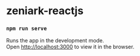 # zeniark-reactjs

### `npm run serve`

Runs the app in the development mode.\
Open [http://localhost:3000](http://localhost:3000) to view it in the browser.
